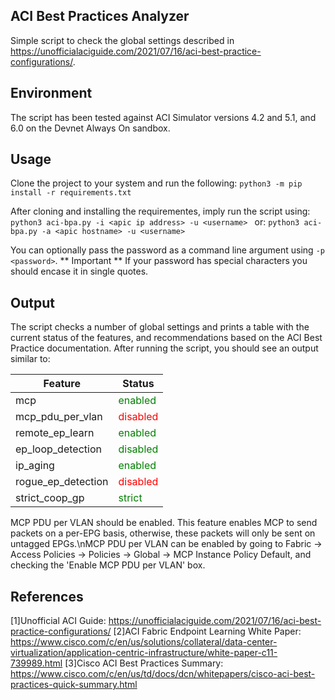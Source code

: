## ACI Best Practices Analyzer
Simple script to check the global settings described in https://unofficialaciguide.com/2021/07/16/aci-best-practice-configurations/. 

## Environment
The script has been tested against ACI Simulator versions 4.2 and 5.1, and 6.0 on the Devnet Always On sandbox.
## Usage
Clone the project to your system and run the following:
`python3 -m pip install -r requirements.txt`

After cloning and installing the requirementes, imply run the script using:
`python3 aci-bpa.py -i <apic ip address> -u <username> `
or:
`python3 aci-bpa.py -a <apic hostname> -u <username>`

You can optionally pass the password as a command line argument using `-p <password>`. ** Important ** If your password has special characters you should encase it in single quotes.

## Output

The script checks a number of global settings and prints a table with the current status of the features, and recommendations based on the ACI Best Practice documentation. After running the script, you should see an output similar to:

| Feature            | Status   |
|--------------------|----------|
| mcp                | <span style="color:green">enabled</span>  |
| mcp_pdu_per_vlan   | <span style="color:red">disabled</span> |
| remote_ep_learn    | <span style="color:green">enabled</span>  |
| ep_loop_detection  | <span style="color:green">disabled</span> |
| ip_aging           | <span style="color:green">enabled</span>  |
| rogue_ep_detection | <span style="color:red">disabled</span> |
| strict_coop_gp     | <span style="color:green">strict</span>   |

MCP PDU per VLAN should be enabled. This feature enables MCP to send packets on a per-EPG basis, otherwise, these packets will only be sent on untagged EPGs.\nMCP PDU per VLAN can be enabled by going to Fabric -> Access Policies -> Policies -> Global -> MCP Instance Policy Default, and checking the 'Enable MCP PDU per VLAN' box.

References
--------
[1]Unofficial ACI Guide: https://unofficialaciguide.com/2021/07/16/aci-best-practice-configurations/
[2]ACI Fabric Endpoint Learning White Paper: https://www.cisco.com/c/en/us/solutions/collateral/data-center-virtualization/application-centric-infrastructure/white-paper-c11-739989.html
[3]Cisco ACI Best Practices Summary: https://www.cisco.com/c/en/us/td/docs/dcn/whitepapers/cisco-aci-best-practices-quick-summary.html